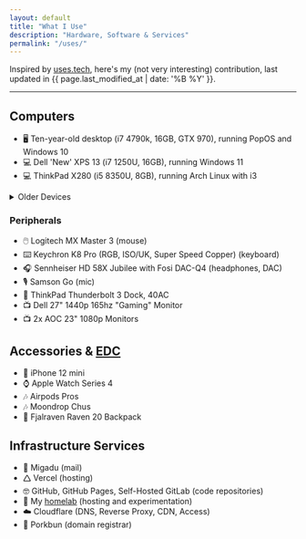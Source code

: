 ```yaml
---
layout: default
title: "What I Use"
description: "Hardware, Software & Services"
permalink: "/uses/"
---
```


Inspired by [uses.tech](https://uses.tech/), here's my (not very interesting) contribution, last updated in {{ page.last_modified_at | date: '%B %Y' }}.

---

## Computers
- <span class="emoji-icon" aria-hidden="true">🖥️</span> Ten-year-old desktop (i7&nbsp;4790k, 16GB, GTX 970), running PopOS and Windows&nbsp;10
- <span class="emoji-icon" aria-hidden="true">💻</span> Dell 'New' XPS 13 (i7&nbsp;1250U, 16GB), running Windows&nbsp;11
- <span class="emoji-icon" aria-hidden="true">💻</span> ThinkPad X280 (i5&nbsp;8350U, 8GB), running Arch Linux with i3

<details>
<summary style="cursor: pointer;">Older Devices</summary>

<div style="padding: 2em; padding-top: 0">
I also have a small collection of older laptops and PCs, but they don't see too much use these days. In no particular order.

<h3>Laptops</h3>
<ul>
	<li>ThinkPad X220</li>
	<li>Early 2008 Macbook</li>
	<li>Asus Vivobook X556</li>
	<li>Dell Latitude C600</li>
	<li>Acer Aspire 5600</li>
	<li>Lenovo Ideapad Flex 10</li>
</ul>

<h3>Desktops</h3>
<ul>
	<li>Lenovo ThinkCentre E73</li>
	<li>Dell Dimension 4400</li>
	<li>HP Enterprise ML330 G6</li>
</ul>
</div>
</details>



### Peripherals
- <span class="emoji-icon" aria-hidden="true">🖱️</span> Logitech MX Master 3 (mouse)
- <span class="emoji-icon" aria-hidden="true">⌨️</span> Keychron K8 Pro (RGB, ISO/UK, Super Speed Copper) (keyboard)
- <span class="emoji-icon" aria-hidden="true">🎧</span> Sennheiser HD 58X Jubilee with Fosi DAC-Q4 (headphones, DAC)
- <span class="emoji-icon" aria-hidden="true">🎙️</span> Samson Go (mic)
- <span class="emoji-icon" aria-hidden="true">🔌</span> ThinkPad Thunderbolt 3 Dock, 40AC
- <span class="emoji-icon" aria-hidden="true">📺</span> Dell 27" 1440p 165hz "Gaming" Monitor
- <span class="emoji-icon" aria-hidden="true">📺</span> 2x AOC 23" 1080p Monitors

## Accessories & [EDC](https://reddit.com/r/edc)
- <span class="emoji-icon" aria-hidden="true">📱</span> iPhone 12 mini
- <span class="emoji-icon" aria-hidden="true">⌚</span> Apple Watch Series 4
- <span class="emoji-icon" aria-hidden="true">🎶</span> Airpods Pros
- <span class="emoji-icon" aria-hidden="true">🎶</span> Moondrop Chus
- <span class="emoji-icon" aria-hidden="true">🎒</span> Fjalraven Raven 20 Backpack

## Infrastructure Services
- <span class="emoji-icon" aria-hidden="true">📧</span> Migadu (mail)
- <span class="emoji-icon" aria-hidden="true">🛆</span> Vercel (hosting)
- <span class="emoji-icon" aria-hidden="true">🤓</span> GitHub, GitHub&nbsp;Pages, Self-Hosted&nbsp;GitLab (code repositories)
- <span class="emoji-icon" aria-hidden="true">🥼</span> My [homelab](/lab) (hosting and experimentation)
- <span class="emoji-icon" aria-hidden="true">☁️</span> Cloudflare (DNS, Reverse Proxy, CDN, Access)
- <span class="emoji-icon" aria-hidden="true">🐷</span> Porkbun (domain registrar)